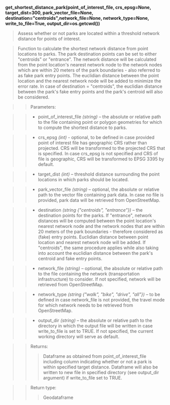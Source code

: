 **get_shortest_distance_park(point_of_interest_file, crs_epsg=None, target_dist=300, park_vector_file=None, destination="centroids",network_file=None, network_type=None, write_to_file=True, output_dir=os.getcwd())**

> Assess whether or not parks are located within a threshold network distance for points of interest.

> Function to calculate the shortest network distance from point locations to parks. The park destination points can be set to either "centroids" or "entrance". The network distance will be calculated from the point location's nearest network node to the network nodes which are within 20 meters of the park boundaries - also referred to as fake park entry points. The euclidian distance between the point location and the nearest network node will be added to minimize the error rate. In case of destination = "centroids", the euclidian distance between the park's fake entry points and the park's centroid will also be considered.

>> Parameters: 

>> - point_of_interest_file *(string)* – the absolute or relative path to the file containing point or polygon geometries for which to compute the shortest distance to parks.

>> - crs_epsg *(int)* - optional, to be defined in case provided point of interest file has geographic CRS rather than projected. CRS will be transformed to the projected CRS that is specified. In case crs_epsg is not specified and CRS of file is geographic, CRS will be transformed to EPSG 3395 by default. 

>> - target_dist *(int)* – threshold distance surrounding the point locations in which parks should be located.

>> - park_vector_file *(string)* – optional, the absolute or relative path to the vector file containing park data. In case no file is provided, park data will be retrieved from OpenStreetMap.

>> - destination *(string {"centroids", "entrance"})* – the destination points for the parks. If "entrance", network distances will be computed between the point location's nearest network node and the network nodes that are within 20 meters of the park boundaries - therefore considered as (fake) entry points. Euclidian distance between point location and nearest network node will be added. If "centroids", the same procedure applies while also taking into account the euclidian distance between the park's centroid and fake entry points.

>> - network_file *(string)* – optional, the absolute or relative path to the file containing the network (transportation infrastructure) to consider. If not specified, network will be retrieved from OpenStreetMap.

>> - network_type *(string {"walk", "bike", "drive", "all"})* – to be defined in case network_file is not provided, the travel mode for which network needs to be retrieved from OpenStreetMap.

>> - output_dir *(string)* – the absolute or relative path to the directory in which the output file will be written in case write_to_file is set to TRUE. If not specified, the current working directory will serve as default.

>>Returns:	
>>> Dataframe as obtained from point_of_interest_file including column indicating whether or not a park is within specified target distance. Dataframe will also be written to new file in specified directory (see output_dir argument) if write_to_file set to TRUE. 

>>Return type:	
>>> Geodataframe
